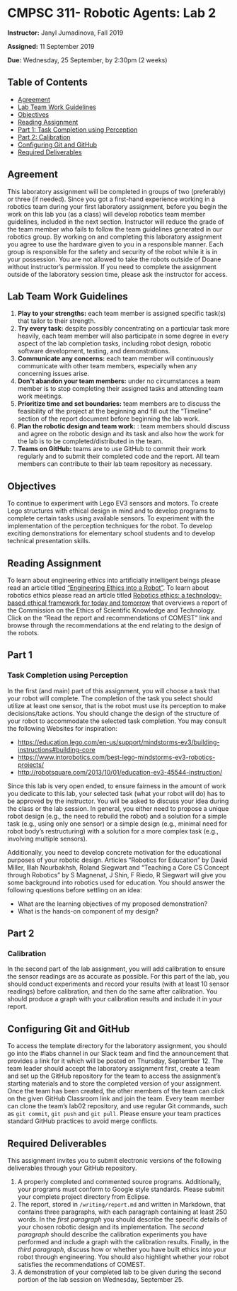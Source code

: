 # CMPSC 311- Robotic Agents: Lab 2
**Instructor:** Janyl Jumadinova, Fall 2019

**Assigned:** 11 September 2019

**Due:** Wednesday, 25 September, by 2:30pm (2 weeks)

## Table of Contents

* [Agreement](#Agreement)
* [Lab Team Work Guidelines](#lab-team-work-guidelines)
* [Objectives](#objectives)
* [Reading Assignment](#reading-assignment)
* [Part 1: Task Completion using Perception](#part-1)
* [Part 2: Calibration](#part-2)
* [Configuring Git and GitHub](#Configuring-Git-and-GitHub)
* [Required Deliverables](#required-deliverables)

## Agreement

This laboratory assignment will be completed in groups of two (preferably) or three (if needed). Since you got a first-hand experience working in a robotics team during your first laboratory assignment, before you begin the work on this lab you (as a class) will develop robotics team member guidelines, included in the next section. Instructor will reduce the grade of the team member who fails to follow the team guidelines generated in our robotics group.
By working on and completing this laboratory assignment you agree to use the hardware given to you in a responsible manner. Each group is responsible for the safety and security of the robot while it is in your possession. You are not allowed to take the robots outside of Doane without instructor’s permission. If you need to complete the assignment outside of the laboratory session time, please ask the instructor for access.

## Lab Team Work Guidelines

1. **Play to your strengths:** each team member is assigned specific task(s) that tailor to their strength.
2. **Try every task:**  despite possibly concentrating on a particular task more heavily, each team member will also participate in some degree in every aspect of the lab completion tasks, including robot design, robotic software development, testing, and demonstrations.
3. **Communicate any concerns:** each team member will continuously communicate with other team members, especially when any concerning issues arise.
4. **Don't abandon your team members:** under no circumstances a team member is to stop completing their assigned tasks and attending team work meetings.
5. **Prioritize time and set boundaries:** team members are to discuss the feasibility of the project at the beginning and fill out the “Timeline” section of the report document before beginning the lab work.
6. **Plan the robotic design and team work:** : team members should discuss and agree on the robotic design and its task and also how the work for the lab is to be completed/distributed in the team.
7. **Teams on GitHub:** teams are to use GitHub to  commit their work regularly and to submit their completed code and the report. All team members can contribute to their lab team repository as necessary.

## Objectives
To continue to experiment with Lego EV3 sensors and motors. To create Lego structures with ethical design in mind and to develop programs to complete certain tasks using available sensors. To experiment with the implementation of the perception techniques for the robot. To develop exciting demonstrations for elementary school students and to develop technical presentation skills.

## Reading Assignment
To learn about engineering ethics into artificially intelligent beings please read an article titled
[“Engineering Ethics into a Robot”](https://www.eetimes.com/author.asp?section_id=36&doc_id=1323081).
To learn about robotics ethics please read an article titled
[Robotics ethics: a technology-based ethical framework for today and tomorrow](http://www.unesco.org/new/en/social-and-human-sciences/themes/bioethics/sv0/news/robotics_ethics_a_technology_based_ethical_framework_for_to/) that overviews a report of the Commission on the Ethics of Scientific Knowledge and Technology. Click on the “Read the report and recommendations of COMEST” link and browse through the recommendations at the end relating to the design of the robots.

## Part 1
### Task Completion using Perception
In the first (and main) part of this assignment, you will choose a task that your robot will complete.
The completion of the task you select should utilize at least one sensor, that is the robot must use
its perception to make decisions/take actions. You should change the design of the structure of
your robot to accommodate the selected task completion. You may consult the following Websites
for inspiration:

* https://education.lego.com/en-us/support/mindstorms-ev3/building-instructions#building-core
* https://www.intorobotics.com/best-lego-mindstorms-ev3-robotics-projects/
* http://robotsquare.com/2013/10/01/education-ev3-45544-instruction/

Since this lab is very open ended, to ensure fairness in the amount of work you dedicate to this lab, your selected task (what your robot will do) has to be approved by the instructor. You will be asked to discuss your idea during the class or the lab session. In general, you either need to propose a unique robot design (e.g., the need to rebuild the robot) and a solution for a simple task (e.g., using only one sensor) or a simple design (e.g., minimal need for robot body’s restructuring) with a solution for a more complex task (e.g., involving multiple sensors).

Additionally, you need to develop concrete motivation for the educational purposes of your robotic design. Articles “Robotics for Education” by David Miller, Illah Nourbakhsh, Roland Siegwart and “Teaching a Core CS Concept through Robotics” by S Magnenat, J Shin, F Riedo, R Siegwart will give you some background into robotics used for education. You should answer the following questions before settling on an idea:
* What are the learning objectives of my proposed demonstration?
* What is the hands-on component of my design?

## Part 2
### Calibration
In the second part of the lab assignment, you will add calibration to ensure the sensor readings are as accurate as possible. For this part of the lab, you should conduct experiments and record your results (with at least 10 sensor readings) before calibration, and then do the same after calibration. You should produce a graph with your calibration results and include it in your report.

## Configuring Git and GitHub

To access the template directory for the laboratory assignment, you should go into the #labs channel in our Slack team and find the announcement that provides a link for it which will be posted  on Thursday, September 12. The team leader should accept the laboratory assignment first, create a team and set up the GitHub repository for the team to access the assignment’s starting materials and to store the completed version of your assignment. Once the team has been created, the other members of the team can click on the given GitHub Classroom link and join the team. Every team member can clone the team’s lab02 repository, and use regular Git commands, such
as `git commit`, `git push` and `git pull`. Please ensure your team practices standard GitHub practices to avoid merge conflicts.

## Required Deliverables
This assignment invites you to submit electronic versions of the following deliverables through your GitHub repository.
1. A properly completed and commented source programs. Additionally, your programs must conform to Google style standards. Please submit your complete project directory from Eclipse.
2. The report, stored in `/writing/report.md` and written in Markdown, that contains three paragraphs, with each paragraph containing at least 250 words. In the _first paragraph_ you should describe the specific details of your chosen robotic design and its implementation. The _second paragraph_ should describe the calibration experiments you have performed and include a graph with the calibration results. Finally, in the _third paragraph_, discuss how or whether you have built ethics into your robot through engineering. You should also highlight whether your robot satisfies the recommendations of COMEST.
3. A demonstration of your completed lab to be given during the second portion of the lab session on Wednesday, September 25.
